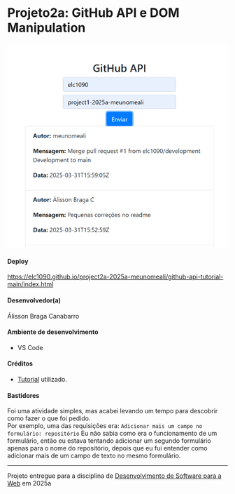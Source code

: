 # Projeto2a: GitHub API e DOM Manipulation

![Screenshot do projeto](img/image.png "Screenshot do projeto")


#### Deploy

https://elc1090.github.io/project2a-2025a-meunomeali/github-api-tutorial-main/index.html


#### Desenvolvedor(a)

Álisson Braga Canabarro


#### Ambiente de desenvolvimento

- VS Code

#### Créditos

- [Tutorial](https://codesnippet.io/github-api-tutorial/) utilizado.


#### Bastidores


Foi uma atividade simples, mas acabei levando um tempo para descobrir como fazer o que foi pedido.  
Por exemplo, uma das requisições era:
`Adicionar mais um campo no formulário: repositório`
Eu não sabia como era o funcionamento de um formulário, então eu estava tentando adicionar um segundo formulário apenas para o nome do repositório, depois que eu fui entender como adicionar mais de um campo de texto no mesmo formulário.


---
Projeto entregue para a disciplina de [Desenvolvimento de Software para a Web](http://github.com/andreainfufsm/elc1090-2025a) em 2025a
